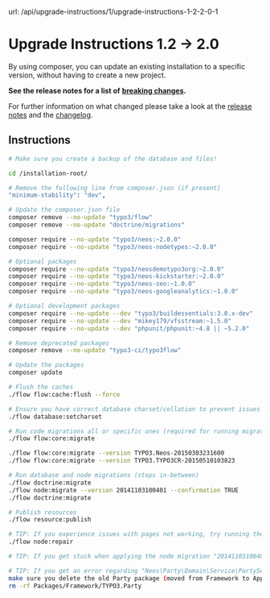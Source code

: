 url: /api/upgrade-instructions/1/upgrade-instructions-1-2-2-0-1
# Upgrade Instructions 1.2 → 2.0

By using composer, you can update an existing installation to a specific version, without having to create a new project.

**See the release notes for a list of** [**breaking changes**](http://neos.readthedocs.org/en/2.0/Appendixes/ReleaseNotes/200.html#breaking-changes)**.**

For further information on what changed please take a look at the [release notes](http://neos.readthedocs.org/en/2.0/Appendixes/ReleaseNotes/200.html) and the [changelog](http://neos.readthedocs.org/en/2.0/Appendixes/ChangeLogs/200.html).

## Instructions

```bash
# Make sure you create a backup of the database and files!

cd /installation-root/

# Remove the following line from composer.json (if present)
"minimum-stability": "dev",

# Update the composer.json file
composer remove --no-update "typo3/flow"
composer remove --no-update "doctrine/migrations"

composer require --no-update "typo3/neos:~2.0.0"
composer require --no-update "typo3/neos-nodetypes:~2.0.0"

# Optional packages
composer require --no-update "typo3/neosdemotypo3org:~2.0.0"
composer require --no-update "typo3/neos-kickstarter:~2.0.0"
composer require --no-update "typo3/neos-seo:~1.0.0"
composer require --no-update "typo3/neos-googleanalytics:~1.0.0"

# Optional development packages
composer require --no-update --dev "typo3/buildessentials:3.0.x-dev"
composer require --no-update --dev "mikey179/vfsstream:~1.5.0"
composer require --no-update --dev "phpunit/phpunit:~4.8 || ~5.2.0"

# Remove deprecated packages
composer remove --no-update "typo3-ci/typo3flow"

# Update the packages
composer update

# Flush the caches
./flow flow:cache:flush --force

# Ensure you have correct database charset/collation to prevent issues with foreign key constraints
./flow database:setcharset

# Run code migrations all or specific ones (required for running migrations)
./flow flow:core:migrate

./flow flow:core:migrate --version TYPO3.Neos-20150303231600
./flow flow:core:migrate --version TYPO3.TYPO3CR-20150510103823

# Run database and node migrations (stops in-between)
./flow doctrine:migrate
./flow node:migrate --version 20141103100401 --confirmation TRUE
./flow doctrine:migrate

# Publish resources
./flow resource:publish

# TIP: If you experience issues with pages not working, try running the node repair command
./flow node:repair

# TIP: If you get stuck when applying the node migration "20141103100401", make sure you apply the code migration "TYPO3.Neos-20150303231600" or manually replace "Neos\Media\Domain\Model\ImageVariant" with "Neos\Media\Domain\Model\ImageInterface"

# TIP: If you get an error regarding "Neos\Party\Domain\Service\PartyService",
make sure you delete the old Party package (moved from Framework to Application)
rm -rf Packages/Framework/TYPO3.Party
```